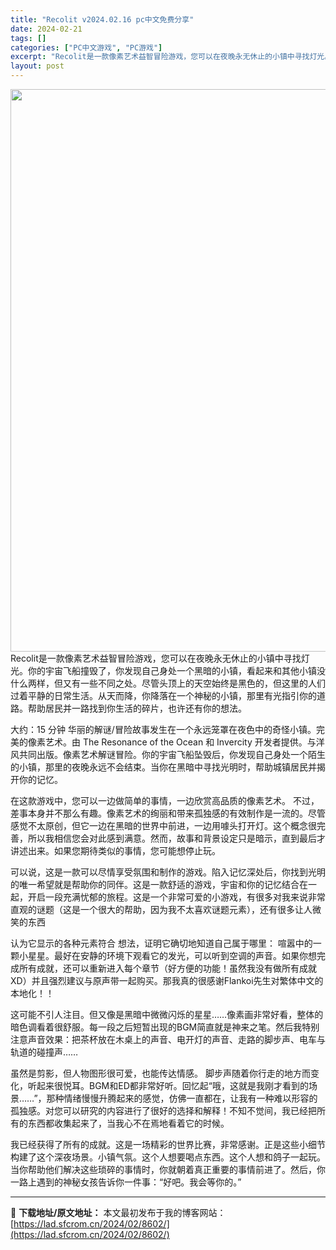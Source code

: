 ```yaml
---
title: "Recolit v2024.02.16 pc中文免费分享"
date: 2024-02-21
tags: []
categories: ["PC中文游戏", "PC游戏"]
excerpt: "Recolit是一款像素艺术益智冒险游戏，您可以在夜晚永无休止的小镇中寻找灯光。你的宇宙飞船撞毁了，你发现自己身处一个黑暗的小镇，看起来和其他小镇没什么两样，但又有一些不同之处。尽管头顶上的天空始终是黑色的，但这里的人们过着平静的日常生活。从天而降，你降落在一个神秘的小镇，那里有光指引你的道路。帮助&hellip;"
layout: post
---
```


<img class="size-full wp-image-8603 aligncenter" src="https://lad.sfcrom.cn/wp-content/uploads/2024/02/2024022104084647.webp" alt="" width="600" height="900" />
Recolit是一款像素艺术益智冒险游戏，您可以在夜晚永无休止的小镇中寻找灯光。你的宇宙飞船撞毁了，你发现自己身处一个黑暗的小镇，看起来和其他小镇没什么两样，但又有一些不同之处。尽管头顶上的天空始终是黑色的，但这里的人们过着平静的日常生活。从天而降，你降落在一个神秘的小镇，那里有光指引你的道路。帮助居民并一路找到你生活的碎片，也许还有你的想法。

大约：15 分钟 华丽的解谜/冒险故事发生在一个永远笼罩在夜色中的奇怪小镇。完美的像素艺术。由 The Resonance of the Ocean 和 Invercity 开发者提供。与洋风共同出版。像素艺术解谜冒险。你的宇宙飞船坠毁后，你发现自己身处一个陌生的小镇，那里的夜晚永远不会结束。当你在黑暗中寻找光明时，帮助城镇居民并揭开你的记忆。

在这款游戏中，您可以一边做简单的事情，一边欣赏高品质的像素艺术。
不过，差事本身并不那么有趣。像素艺术的绚丽和带来孤独感的有效制作是一流的。尽管感觉不太原创，但它一边在黑暗的世界中前进，一边用噱头打开灯。这个概念很完善，所以我相信您会对此感到满意。然而，故事和背景设定只是暗示，直到最后才讲述出来。如果您期待类似的事情，您可能想停止玩。

可以说，这是一款可以尽情享受氛围和制作的游戏。陷入记忆深处后，你找到光明的唯一希望就是帮助你的同伴。这是一款舒适的游戏，宇宙和你的记忆结合在一起，开启一段充满忧郁的旅程。这是一个非常可爱的小游戏，有很多对我来说非常直观的谜题（这是一个很大的帮助，因为我不太喜欢谜题元素），还有很多让人微笑的东西

认为它显示的各种元素符合 想法，证明它确切地知道自己属于哪里：
喧嚣中的一颗小星星。最好在安静的环境下观看它的发光，可以听到空调的声音。如果你想完成所有成就，还可以重新进入每个章节（好方便的功能！虽然我没有做所有成就XD）并且强烈建议与原声带一起购买。那我真的很感谢Flankoi先生对繁体中文的本地化！！

这可能不引人注目。但又像是黑暗中微微闪烁的星星……像素画非常好看，整体的暗色调看着很舒服。每一段之后短暂出现的BGM简直就是神来之笔。然后我特别注意声音效果：把茶杯放在木桌上的声音、电开灯的声音、走路的脚步声、电车与轨道的碰撞声……

虽然是剪影，但人物图形很可爱，也能传达情感。
脚步声随着你行走的地方而变化，听起来很悦耳。BGM和ED都非常好听。回忆起“哦，这就是我刚才看到的场景……”，那种情绪慢慢升腾起来的感觉，仿佛一直都在，让我有一种难以形容的孤独感。对您可以研究的内容进行了很好的选择和解释！不知不觉间，我已经把所有的东西都收集起来了，当我心不在焉地看着它的时候。

我已经获得了所有的成就。这是一场精彩的世界比赛，非常感谢。正是这些小细节构建了这个深夜场景。小镇气氛。这个人想要喝点东西。这个人想和鸽子一起玩。当你帮助他们解决这些琐碎的事情时，你就朝着真正重要的事情前进了。然后，你一路上遇到的神秘女孩告诉你一件事：“好吧。我会等你的。”

---
📖 **下载地址/原文地址：** 本文最初发布于我的博客网站：[https://lad.sfcrom.cn/2024/02/8602/](https://lad.sfcrom.cn/2024/02/8602/)
